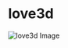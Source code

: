 # love3d

![love3d Image](https://cdn.jsdelivr.net/gh/ZhiJingHub/ZhiJingHub.github.io@9a6049054a56ec4e16d95a7452caae606e8410c0/love3d/photo/love3d.png)
